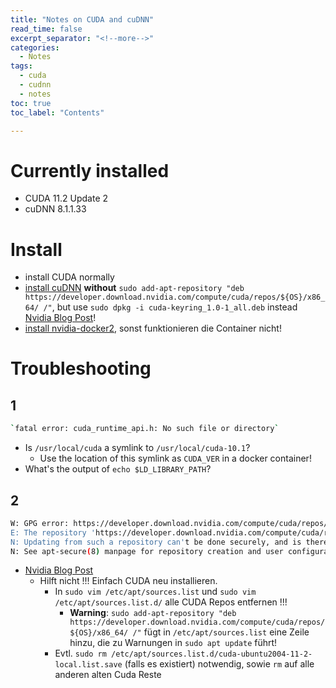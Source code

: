 ```yaml
---
title: "Notes on CUDA and cuDNN"
read_time: false
excerpt_separator: "<!--more-->"
categories:
  - Notes
tags:
  - cuda
  - cudnn
  - notes
toc: true
toc_label: "Contents"

---
```


# Currently installed

- CUDA 11.2 Update 2
- cuDNN 8.1.1.33

# Install

- install CUDA normally
- [install cuDNN](https://docs.nvidia.com/deeplearning/cudnn/archives/cudnn-811/install-guide/index.html#cudnn-package-manager-installation-overview) **without** `sudo add-apt-repository "deb https://developer.download.nvidia.com/compute/cuda/repos/${OS}/x86_64/ /"`, but use `sudo dpkg -i cuda-keyring_1.0-1_all.deb` instead [Nvidia Blog Post](https://developer.nvidia.com/blog/updating-the-cuda-linux-gpg-repository-key/)!
- [install nvidia-docker2](https://docs.nvidia.com/datacenter/cloud-native/container-toolkit/install-guide.html), sonst funktionieren die Container nicht!

# Troubleshooting

## 1

```bash
`fatal error: cuda_runtime_api.h: No such file or directory`
```

- Is `/usr/local/cuda` a symlink to `/usr/local/cuda-10.1`?
    - Use the location of this symlink as `CUDA_VER` in a docker container!
- What's the output of `echo $LD_LIBRARY_PATH`?

## 2

```bash
W: GPG error: https://developer.download.nvidia.com/compute/cuda/repos/ubuntu2004/x86_64  InRelease: The following signatures couldn't be verified because the public key is not available: NO_PUBKEY A4B469963BF863CC
E: The repository 'https://developer.download.nvidia.com/compute/cuda/repos/ubuntu2004/x86_64  InRelease' is no longer signed.
N: Updating from such a repository can't be done securely, and is therefore disabled by default.
N: See apt-secure(8) manpage for repository creation and user configuration details.
```

- [Nvidia Blog Post](https://developer.nvidia.com/blog/updating-the-cuda-linux-gpg-repository-key/)
    - Hilft nicht !!! Einfach CUDA neu installieren.
        - In `sudo vim /etc/apt/sources.list` und `sudo vim /etc/apt/sources.list.d/` alle CUDA Repos entfernen !!!
            - **Warning**: `sudo add-apt-repository "deb https://developer.download.nvidia.com/compute/cuda/repos/${OS}/x86_64/ /"` fügt in `/etc/apt/sources.list` eine Zeile hinzu, die zu Warnungen in `sudo apt update` führt!
        - Evtl. `sudo rm /etc/apt/sources.list.d/cuda-ubuntu2004-11-2-local.list.save` (falls es existiert) notwendig, sowie `rm` auf alle anderen alten Cuda Reste

